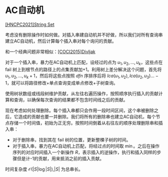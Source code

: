 # AC自动机

[[HNCPC2021]String Set](https://vjudge.net/problem/CSG-1166)

考虑没有删除操作时如何做。对插入串建自动机并不好做，所以我们对所有查询串建立AC自动机，然后计算每个插入串对每个询问的贡献。

和一个经典问题非常相似：[[COCI2015]Divljak](https://www.luogu.com.cn/problem/P5840)

对于一个插入串，暴力在AC自动机上匹配，设经过的点为 $u_1,u_2,...,u_k$，这些点在 $\text{fail}$ 树上到根节点的路径上的点集贡献加+1。利用树上差分解决这个问题，首先将 $u_1,u_2,...,u_k +1$，然后将这些点按照 $dfn$ 序排序后将 $lca(u_1,u_2),lca(u_2,u_3)...-1$，就可以将路径修改+单点查询变成单点修改+子树查询。

使用树状数组或线段树维护贡献，从左往右遍历操作，按照顺序执行插入的贡献计算和查询，以确保每次查询的结果都不包含时间线之后的贡献。

现在考虑如何处理删除。每个插入串都只会作用一段时间区间，这个串被删除之后，它造成的贡献也要一并删除。我们将所有的删除串也建立AC自动机，每个节点存储一个时间值，初始为正无穷。按照时间倒着从右往左的顺序处理删除串和插入串：

- 对于删除串，找到其在 $\text{fail}$ 树的位置，更新整棵子树的时间。
- 对于插入串，暴力在AC自动机上匹配，将经过点的时间取 $\min$。之后在操作序列的对应时间插入一个新操作 $R$，表示插入的逆操作，执行和插入同样的步骤但是计-1的贡献，用来抵消之前的插入贡献。

时间复杂度 $\mathcal{O} (|S| \log |S|)$,$|S|$ 为总串长。

